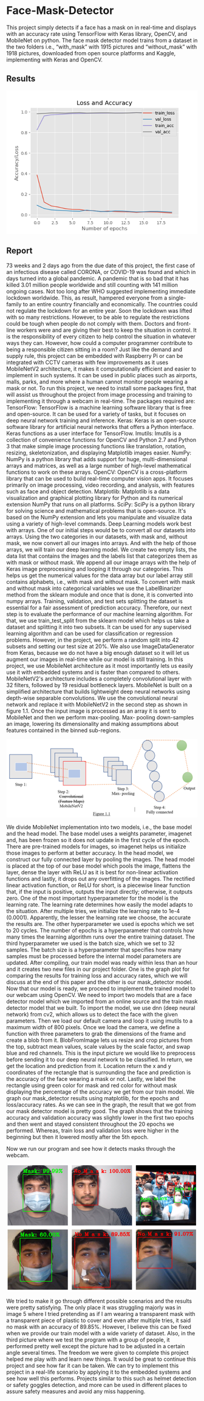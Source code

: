 # Face-Mask-Detector

This project simply detects if a face has a mask on in real-time and displays with an accuracy rate using TensorFlow with Keras library, OpenCV, and MobileNet on python. The face mask detector model trains from a dataset in the two folders i.e., “with_mask” with 1915 pictures and “without_mask” with 1918 pictures, downloaded from open source platforms and Kaggle, implementing with Keras and OpenCV.



 


## Results

![App Screenshot](https://github.com/ashah04-ysu/Face-Mask-Detection/blob/main/results.png?raw=true)

## Report

73 weeks and 2 days ago from the due date of this project, the first case of an infectious disease called CORONA, or COVID-19 was found and which in days turned into a global pandemic. A pandemic that is so bad that it has killed 3.01 million people worldwide and still counting with 141 million ongoing cases. Not too long after WHO suggested implementing immediate lockdown worldwide. This, as result, hampered everyone from a single-family to an entire country financially and economically. The countries could not regulate the lockdown for an entire year. Soon the lockdown was lifted with so many restrictions. However, to be able to regulate the restrictions could be tough when people do not comply with them. Doctors and front-line workers were and are giving their best to keep the situation in control. It is the responsibility of every citizen to help control the situation in whatever ways they can. However, how could a computer programmer contribute to being a responsible citizen sitting in a room?
Just like the demand and supply rule, this project can be embedded with Raspberry Pi or can be integrated with CCTV cameras with few improvements as it uses MobileNetV2 architecture, it makes it computationally efficient and easier to implement in such systems. It can be used in public places such as airports, malls, parks, and more where a human cannot monitor people wearing a mask or not. 
To run this project, we need to install some packages first, that will assist us throughout the project from image processing and training to implementing it through a webcam in real-time. The packages required are:
TensorFlow: TensorFlow is a machine learning software library that is free and open-source. It can be used for a variety of tasks, but it focuses on deep neural network training and inference.
Keras: Keras is an open-source software library for artificial neural networks that offers a Python interface. Keras functions as a user interface for TensorFlow.
Imutils: Imutils is a collection of convenience functions for OpenCV and Python 2.7 and Python 3 that make simple image processing functions like translation, rotation, resizing, skeletonization, and displaying Matplotlib images easier.
NumPy: NumPy is a python library that adds support for huge, multi-dimensional arrays and matrices, as well as a large number of high-level mathematical functions to work on these arrays.
OpenCV: OpenCV is a cross-platform library that can be used to build real-time computer vision apps. It focuses primarily on image processing, video recording, and analysis, with features such as face and object detection.
Matplotlib: Matplotlib is a data visualization and graphical plotting library for Python and its numerical extension NumPy that runs on all platforms.
SciPy: SciPy is a python library for solving science and mathematical problems that is open-source. It's based on the NumPy extension and lets you manipulate and visualize data using a variety of high-level commands.
Deep Learning models work best with arrays. One of our initial steps would be to convert all our datasets into arrays. Using the two categories in our datasets, with mask and, without mask, we now convert all our images into arrays. And with the help of those arrays, we will train our deep learning model. We create two empty lists, the data list that contains the images and the labels list that categorizes them as with mask or without mask. We append all our image arrays with the help of Keras image preprocessing and looping it through our categories. This helps us get the numerical values for the data array but our label array still contains alphabets, i.e., with mask and without mask. To convert with mask and without mask into categorical variables we use the LabelBinarizer method from the sklearn module and once that is done, it is converted into numpy arrays.
Training, validation, and test sets splitting the dataset is essential for a fair assessment of prediction accuracy. Therefore, our next step is to evaluate the performance of our machine learning algorithm. For that, we use train_test_split from the sklearn model which helps us take a dataset and splitting it into two subsets. It can be used for any supervised learning algorithm and can be used for classification or regression problems. However, in the project, we perform a random split into 42 subsets and setting our test size at 20%. We also use ImageDataGenerator from Keras, because we do not have a big enough dataset so it will let us augment our images in real-time while our model is still training.
In this project, we use MobileNet architecture as it most importantly lets us easily use it with embedded systems and is faster than compared to others. MobileNetV2's architecture includes a completely convolutional layer with 32 filters, followed by 19 residual bottleneck layers. MobileNet is built on a simplified architecture that builds lightweight deep neural networks using depth-wise separable convolutions. We use the convolutional neural network and replace it with MobileNetV2 in the second step as shown in figure 1.1. Once the input image is processed as an array it is sent to MobileNet and then we perform max-pooling. Max- pooling down-samples an image, lowering its dimensionality and making assumptions about features contained in the binned sub-regions.

![App Screenshot](https://github.com/ashah04-ysu/Face-Mask-Detection/blob/main/Figure%201.1.PNG?raw=true)

We divide MobileNet implementation into two models, i.e., the base model and the head model. The base model uses a weights parameter, imagenet and, has been frozen so it does not update in the first cycle of the epoch. There are pre-trained models for images, so imagenet helps us initialize those images to perform at better accuracy. In the head model, we construct our fully connected layer by pooling the images. The head model is placed at the top of our base model which pools the image, flattens the layer, dense the layer with ReLU as it is best for non-linear activation functions and lastly, it drops out any overfitting of the images. The rectified linear activation function, or ReLU for short, is a piecewise linear function that, if the input is positive, outputs the input directly; otherwise, it outputs zero.
One of the most important hyperparameter for the model is the learning rate. The learning rate determines how easily the model adapts to the situation. After multiple tries, we initialize the learning rate to 1e-4 (0.0001). Apparently, the lesser the learning rate we choose, the accurate the results are. The other hyperparameter we used is epochs which we set to 20 cycles. The number of epochs is a hyperparameter that controls how many times the learning algorithm runs over the entire training dataset. The third hyperparameter we used is the batch size, which we set to 32 samples. The batch size is a hyperparameter that specifies how many samples must be processed before the internal model parameters are updated. After compiling, our train model was ready within less than an hour and it creates two new files in our project folder. One is the graph plot for comparing the results for training loss and accuracy rates, which we will discuss at the end of this paper and the other is our mask_detector model. Now that our model is ready, we proceed to implement the trained model to our webcam using OpenCV.
We need to import two models that are a face detector model which we imported from an online source and the train mask detector model that we built. To import the model, we use dnn (deep neural network) from cv2, which allows us to detect the face with the given parameters. Then we load our default camera and loop it using imutils to a maximum width of 800 pixels. Once we load the camera, we define a function with three parameters to grab the dimensions of the frame and create a blob from it. BlobFromImage lets us resize and crop pictures from the top, subtract mean values, scale values by the scale factor, and swap blue and red channels. This is the input picture we would like to preprocess before sending it to our deep neural network to be classified. In return, we get the location and prediction from it. Location return the x and y coordinates of the rectangle that is surrounding the face and prediction is the accuracy of the face wearing a mask or not. Lastly, we label the rectangle using green color for mask and red color for without mask displaying the percentage of the accuracy we get from our train model.
We graph our mask_detector results using matplotlib, for the epochs and loss/accuracy rates. As we can see in the graph, the result that we got from our mask detector model is pretty good. The graph shows that the training accuracy and validation accuracy was slightly lower in the first two epochs and then went and stayed consistent throughout the 20 epochs we performed. Whereas, train loss and validation loss were higher in the beginning but then it lowered mostly after the 5th epoch.

Now we run our program and see how it detects masks through the webcam.

![App Screenshot](https://github.com/ashah04-ysu/Face-Mask-Detection/blob/main/Figure%201.2.PNG?raw=true)


We tried to make it go through different possible scenarios and the results were pretty satisfying. The only place it was struggling majorly was in image 5 where I tried pretending as if I am wearing a transparent mask with a transparent piece of plastic to cover and even after multiple tries, it said no mask with an accuracy of 89.85%. However, I believe this can be fixed when we provide our train model with a wide variety of dataset. Also, in the third picture where we test the program with a group of people, it performed pretty well except the picture had to be adjusted in a certain angle several times.
The freedom we were given to complete this project helped me play with and learn new things. It would be great to continue this project and see how far it can be taken. We can try to implement this project in a real-life scenario by applying it to the embedded systems and see how well this performs. Projects similar to this such as helmet detection or safety goggles detection, and more can be used in different places to assure safety measures and avoid any miss happening.
